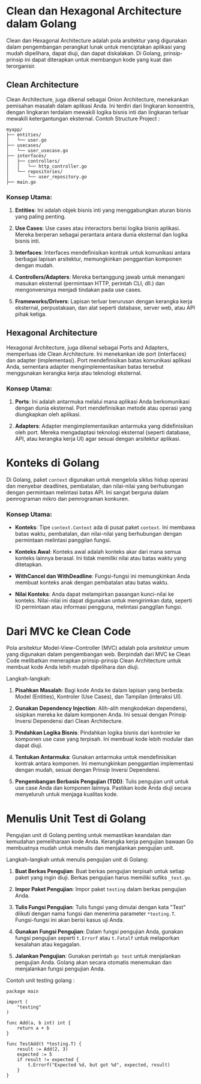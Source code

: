 # Clean dan Hexagonal Architecture dalam Golang

Clean dan Hexagonal Architecture adalah pola arsitektur yang digunakan dalam pengembangan perangkat lunak untuk menciptakan aplikasi yang mudah dipelihara, dapat diuji, dan dapat diskalakan. Di Golang, prinsip-prinsip ini dapat diterapkan untuk membangun kode yang kuat dan terorganisir.

## Clean Architecture

Clean Architecture, juga dikenal sebagai Onion Architecture, menekankan pemisahan masalah dalam aplikasi Anda. Ini terdiri dari lingkaran konsentris, dengan lingkaran terdalam mewakili logika bisnis inti dan lingkaran terluar mewakili ketergantungan eksternal.
Contoh Structure Project :

```
myapp/
├── entities/
│   └── user.go
├── usecases/
│   └── user_usecase.go
├── interfaces/
│   ├── controllers/
│   │   └── http_controller.go
│   └── repositories/
│       └── user_repository.go
├── main.go

```

### Konsep Utama:

1. **Entities**: Ini adalah objek bisnis inti yang menggabungkan aturan bisnis yang paling penting.

2. **Use Cases**: Use cases atau interactors berisi logika bisnis aplikasi. Mereka berperan sebagai perantara antara dunia eksternal dan logika bisnis inti.

3. **Interfaces**: Interfaces mendefinisikan kontrak untuk komunikasi antara berbagai lapisan arsitektur, memungkinkan penggantian komponen dengan mudah.

4. **Controllers/Adapters**: Mereka bertanggung jawab untuk menangani masukan eksternal (permintaan HTTP, perintah CLI, dll.) dan mengonversinya menjadi tindakan pada use cases.

5. **Frameworks/Drivers**: Lapisan terluar berurusan dengan kerangka kerja eksternal, perpustakaan, dan alat seperti database, server web, atau API pihak ketiga.

## Hexagonal Architecture

Hexagonal Architecture, juga dikenal sebagai Ports and Adapters, memperluas ide Clean Architecture. Ini menekankan ide port (interfaces) dan adapter (implementasi). Port mendefinisikan batas komunikasi aplikasi Anda, sementara adapter mengimplementasikan batas tersebut menggunakan kerangka kerja atau teknologi eksternal.

### Konsep Utama:

1. **Ports**: Ini adalah antarmuka melalui mana aplikasi Anda berkomunikasi dengan dunia eksternal. Port mendefinisikan metode atau operasi yang diungkapkan oleh aplikasi.

2. **Adapters**: Adapter mengimplementasikan antarmuka yang didefinisikan oleh port. Mereka mengadaptasi teknologi eksternal (seperti database, API, atau kerangka kerja UI) agar sesuai dengan arsitektur aplikasi.

# Konteks di Golang

Di Golang, paket `context` digunakan untuk mengelola siklus hidup operasi dan menyebar deadlines, pembatalan, dan nilai-nilai yang berhubungan dengan permintaan melintasi batas API. Ini sangat berguna dalam pemrograman mikro dan pemrograman konkuren.

### Konsep Utama:

- **Konteks**: Tipe `context.Context` ada di pusat paket `context`. Ini membawa batas waktu, pembatalan, dan nilai-nilai yang berhubungan dengan permintaan melintasi panggilan fungsi.

- **Konteks Awal**: Konteks awal adalah konteks akar dari mana semua konteks lainnya berasal. Ini tidak memiliki nilai atau batas waktu yang ditetapkan.

- **WithCancel dan WithDeadline**: Fungsi-fungsi ini memungkinkan Anda membuat konteks anak dengan pembatalan atau batas waktu.

- **Nilai Konteks**: Anda dapat melampirkan pasangan kunci-nilai ke konteks. Nilai-nilai ini dapat digunakan untuk mengirimkan data, seperti ID permintaan atau informasi pengguna, melintasi panggilan fungsi.

# Dari MVC ke Clean Code

Pola arsitektur Model-View-Controller (MVC) adalah pola arsitektur umum yang digunakan dalam pengembangan web. Berpindah dari MVC ke Clean Code melibatkan menerapkan prinsip-prinsip Clean Architecture untuk membuat kode Anda lebih mudah dipelihara dan diuji.

Langkah-langkah:

1. **Pisahkan Masalah**: Bagi kode Anda ke dalam lapisan yang berbeda: Model (Entities), Kontroler (Use Cases), dan Tampilan (interaksi UI).

2. **Gunakan Dependency Injection**: Alih-alih mengkodekan dependensi, sisipkan mereka ke dalam komponen Anda. Ini sesuai dengan Prinsip Inversi Dependensi dari Clean Architecture.

3. **Pindahkan Logika Bisnis**: Pindahkan logika bisnis dari kontroler ke komponen use case yang terpisah. Ini membuat kode lebih modular dan dapat diuji.

4. **Tentukan Antarmuka**: Gunakan antarmuka untuk mendefinisikan kontrak antara komponen. Ini memungkinkan penggantian implementasi dengan mudah, sesuai dengan Prinsip Inversi Dependensi.

5. **Pengembangan Berbasis Pengujian (TDD)**: Tulis pengujian unit untuk use case Anda dan komponen lainnya. Pastikan kode Anda diuji secara menyeluruh untuk menjaga kualitas kode.

# Menulis Unit Test di Golang

Pengujian unit di Golang penting untuk memastikan keandalan dan kemudahan pemeliharaan kode Anda. Kerangka kerja pengujian bawaan Go membuatnya mudah untuk menulis dan menjalankan pengujian unit.

Langkah-langkah untuk menulis pengujian unit di Golang:

1. **Buat Berkas Pengujian**: Buat berkas pengujian terpisah untuk setiap paket yang ingin diuji. Berkas pengujian harus memiliki sufiks `_test.go`.

2. **Impor Paket Pengujian**: Impor paket `testing` dalam berkas pengujian Anda.

3. **Tulis Fungsi Pengujian**: Tulis fungsi yang dimulai dengan kata "Test" diikuti dengan nama fungsi dan menerima parameter `*testing.T`. Fungsi-fungsi ini akan berisi kasus uji Anda.

4. **Gunakan Fungsi Pengujian**: Dalam fungsi pengujian Anda, gunakan fungsi pengujian seperti `t.Errorf` atau `t.Fatalf` untuk melaporkan kesalahan atau kegagalan.

5. **Jalankan Pengujian**: Gunakan perintah `go test` untuk menjalankan pengujian Anda. Golang akan secara otomatis menemukan dan menjalankan fungsi pengujian Anda.

Contoh unit testing golang :

```
package main

import (
    "testing"
)

func Add(a, b int) int {
    return a + b
}

func TestAdd(t *testing.T) {
    result := Add(2, 3)
    expected := 5
    if result != expected {
        t.Errorf("Expected %d, but got %d", expected, result)
    }
}

```
